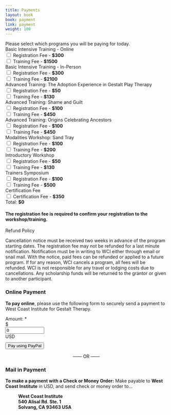 ```yaml
---
title: Payments
layout: book
book: payment
link: payment
weight: 100
---
```

<div class="row">
    <div class="col col-sm-6">
        <h2 id="registration" style="display:none">Thank you for registering!</h2>
        <div class="panel panel-default">
            <div class="panel-heading">Please select which programs you will be paying for today.</div>
        </div>
        <div class="panel panel-default">
          <div class="panel-heading">Basic Intensive Training - Online</div>
          <div class="panel-body">
            <div class="checkbox">
              <label>
                <input id="basic-online-register" type="checkbox" value="">
                Registration Fee - <strong>$<span id="basic-online-register-value">300</span></strong>
              </label>
            </div>
            <div class="checkbox">
              <label>
                <input id="basic-online" type="checkbox" value="">
                Training Fee - <strong>$<span id="basic-online-value">1500</span></strong>
              </label>
            </div>
          </div>
        </div>
        <div class="panel panel-default">
          <div class="panel-heading">Basic Intensive Training - In-Person</div>
          <div class="panel-body">
            <div class="checkbox">
              <label>
                <input id="basic-register" type="checkbox" value="">
                Registration Fee - <strong>$<span id="basic-register-value">300</span></strong>
              </label>
            </div>
            <div class="checkbox">
              <label>
                <input id="basic" type="checkbox" value="">
                Training Fee - <strong>$<span id="basic-value">2100</span></strong>
              </label>
            </div>
          </div>
        </div>
        <div class="panel panel-default">
          <div class="panel-heading">Advanced Training: The Adoption Experience in Gestalt Play Therapy</div>
          <div class="panel-body">
            <div class="checkbox">
              <label>
                <input id="advanced1-register" type="checkbox" value="">
                Registration Fee - <strong>$<span id="advanced1-register-value">50</span></strong>
              </label>
            </div>
            <div class="checkbox">
              <label>
                <input id="advanced1" type="checkbox" value="">
                Training Fee - <strong>$<span id="advanced1-value">130</span></strong>
              </label>
            </div>
          </div>
        </div>
        <div class="panel panel-default">
          <div class="panel-heading">Advanced Training: Shame and Guilt</div>
          <div class="panel-body">
            <div class="checkbox">
              <label>
                <input id="advanced2-register" type="checkbox" value="">
                Registration Fee - <strong>$<span id="advanced2-register-value">100</span></strong>
              </label>
            </div>
            <div class="checkbox">
              <label>
                <input id="advanced2" type="checkbox" value="">
                Training Fee - <strong>$<span id="advanced2-value">450</span></strong>
              </label>
            </div>
          </div>
        </div>
        <div class="panel panel-default">
          <div class="panel-heading">Advanced Training: Origins Celebrating Ancestors</div>
          <div class="panel-body">
            <div class="checkbox">
              <label>
                <input id="advanced3-register" type="checkbox" value="">
                Registration Fee - <strong>$<span id="advanced3-register-value">100</span></strong>
              </label>
            </div>
            <div class="checkbox">
              <label>
                <input id="advanced3" type="checkbox" value="">
                Training Fee - <strong>$<span id="advanced3-value">450</span></strong>
              </label>
            </div>
          </div>
        </div>
        <div class="panel panel-default">
          <div class="panel-heading">Modalities Workshop: Sand Tray</div>
          <div class="panel-body">
            <div class="checkbox">
              <label>
                <input id="modalities1-register" type="checkbox" value="">
                Registration Fee - <strong>$<span id="modalities1-register-value">100</span></strong>
              </label>
            </div>
            <div class="checkbox">
              <label>
                <input id="modalities1" type="checkbox" value="">
                Training Fee - <strong>$<span id="modalities1-value">200</span></strong>
              </label>
            </div>
          </div>
        </div>
        <div class="panel panel-default">
          <div class="panel-heading">Introductory Workshop</div>
          <div class="panel-body">
            <div class="checkbox">
              <label>
                <input id="intro-register" type="checkbox" value="">
                Registration Fee - <strong>$<span id="intro-register-value">50</span></strong>
              </label>
            </div>
            <div class="checkbox">
              <label>
                <input id="intro" type="checkbox" value="">
                Training Fee - <strong>$<span id="intro-value">130</span></strong>
              </label>
            </div>
          </div>
        </div>
        <div class="panel panel-default">
          <div class="panel-heading">Trainers Symposium</div>
          <div class="panel-body">
            <div class="checkbox">
              <label>
                <input id="trainers-register" type="checkbox" value="">
                Registration Fee - <strong>$<span id="trainers-register-value">100</span></strong>
              </label>
            </div>
            <div class="checkbox">
              <label>
                <input id="trainers" type="checkbox" value="">
                Training Fee - <strong>$<span id="trainers-value">500</span></strong>
              </label>
            </div>
          </div>
        </div>
        <div class="panel panel-default">
          <div class="panel-heading">Certification Fee</div>
          <div class="panel-body">
            <div class="checkbox">
              <label>
                <input id="certification" type="checkbox" value="">
                Certification Fee - <strong>$<span id="certification-value">350</span></strong>
              </label>
            </div>
          </div>
        </div>
        <div class="panel panel-default">
          <div class="panel-footer">Total: <strong>$<span id="total">0</span></strong></div>
        </div>
        <h4>The registration fee is required to confirm your registration to the workshop/training.</h4>
        <div class="panel panel-default">
          <div class="panel-heading">Refund Policy</div>
          <div class="panel-body">
            <p>Cancellation notice must be received two weeks in advance of the program starting dates.  The registration fee may not be refunded for a last minute notification.  Notification must be in writing to WCI either through email or snail mail.  With the notice, paid fees can be refunded or applied to a future program.  If for any reason, WCI cancels a program, all fees will be refunded.  WCI is not responsible for any travel or lodging costs due to cancellations.  Any scholarship funds will be returned to the grantor or given to another participant.</p>
          </div>
        </div>
    </div>
    <div class="col col-sm-6">
        <div class="row">
            <div class="col col-sm-12">
                <div class="panel panel-success">
                  <div class="panel-heading">
                    <h3 class="panel-title">Online Payment</h3>
                  </div>
                  <div class="panel-body">
                    <p><strong>To pay online</strong>, please use the following form to securely send a payment to West Coast Institute for Gestalt Therapy.</p>
                    <form action="https://www.paypal.com/cgi-bin/webscr" accept-charset="UTF-8" method="post" id="payment-form" _lpchecked="1" class="form-inline">
                        <div>
                            <div class="form-group" style="margin-bottom:10px;">
                                <label for="amount">Amount: <span class="form-required" title="This field is required.">*</span></label>
                                <div class="input-group">
                                    <div class="input-group-addon">$</div>
                                    <input type="text" maxlength="12" name="amount" id="amount" size="12" value="0" class="form-control required">
                                    <div class="input-group-addon">USD</div>
                                </div>
                            </div>
                            <div class="clearfix"></div>
                            <input type="submit" name="submit" value="Pay using PayPal" class="btn btn-primary">
                            <input type="hidden" name="charset" value="utf-8">
                            <input type="hidden" name="currency_code" value="USD">
                            <input type="hidden" name="business" value="felicia@feliciacarroll.com">
                            <input type="hidden" name="cmd" value="_xclick">
                            <input type="hidden" name="item_name" value="Payment for services">
                            <input type="hidden" name="no_shipping" value="1">
                            <input type="hidden" name="return" value="http://feliciacarroll.com/paymentdone">
                            <input type="hidden" name="form_id" id="edit-payment-form" value="payment_form">
                        </div>
                    </form>
                  </div>
                </div>
            </div>
        </div>
        <div class="row">
            <div class="col col-sm-12" style="text-align: center;">&mdash;&mdash; OR &mdash;&mdash;</div>
        </div>
        <div class="row">
            <div class="col col-sm-12" style="margin-top: 20px;">
                <div class="panel panel-success">
                  <div class="panel-heading">
                    <h3 class="panel-title">Mail in Payment</h3>
                  </div>
                  <div class="panel-body">
                    <p><strong>To make a payment with a Check or Money Order:</strong> Make payable to <strong>West Coast Institute</strong> in USD, and send check or money order to...</p>
                    <p style="margin-left: 40px">
                        <strong>West Coast Institute<br/>540 Alisal Rd. Ste. 1<br/>Solvang, CA 93463 USA</strong>
                    </p>
                  </div>
                </div>
            </div>
        </div>
    </div>
</div>
<script type="text/javascript">
    $('input[type=checkbox]').change(function() {
        var id = $(this).attr('id');
        var value = parseInt($('#' + id + '-value').text(), 10);
        var currentValue = parseInt($('#amount').val(), 10);
        var newValue = currentValue;
        newValue += this.checked ? value : -value;
        $('#amount').val(newValue);
        $('#total').text(newValue);
    });

    if (QueryString.register) {
        $('#registration').show();
    }
    if (QueryString.payment) {
        var payment = (parseInt(QueryString.payment, 10) / 100).toFixed(2);
        $('#amount').val(payment);
    }
</script>

